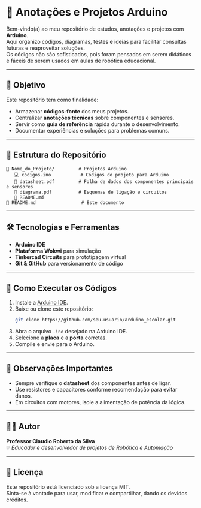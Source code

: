 # 📂 Anotações e Projetos Arduino

Bem-vindo(a) ao meu repositório de estudos, anotações e projetos com **Arduino**.  
Aqui organizo códigos, diagramas, testes e ideias para facilitar consultas futuras e reaproveitar soluções.<br>
Os códigos não são sofisticados, pois foram pensados em serem didáticos e fáceis de serem usados em aulas de 
robótica educacional.

---

## 📜 Objetivo
Este repositório tem como finalidade:
- Armazenar **códigos-fonte** dos meus projetos.
- Centralizar **anotações técnicas** sobre componentes e sensores.
- Servir como **guia de referência** rápida durante o desenvolvimento.
- Documentar experiências e soluções para problemas comuns.

---

## 📁 Estrutura do Repositório
```plaintext         
📂 Nome_do_Projeto/         # Projetos Arduino        
   💻 codigos.ino           # Códigos do projeto para Arduino
   📄 datasheet.pdf         # Folha de dados dos componentes principais e sensores
   🔋 diagrama.pdf          # Esquemas de ligação e circuitos
   📄 README.md
📄 README.md                 # Este documento
```

---

## 🛠 Tecnologias e Ferramentas
- **Arduino IDE**
- **Plataforma Wokwi** para simulação
- **Tinkercad Circuits** para prototipagem virtual
- **Git & GitHub** para versionamento de código

---

## 🚀 Como Executar os Códigos
1. Instale a [Arduino IDE](https://www.arduino.cc/en/software).
2. Baixe ou clone este repositório:
   ```bash
   git clone https://github.com/seu-usuario/arduino_escolar.git
   ```
3. Abra o arquivo `.ino` desejado na Arduino IDE.
4. Selecione a **placa** e a **porta** corretas.
5. Compile e envie para o Arduino.

---

## 📌 Observações Importantes
- Sempre verifique o **datasheet** dos componentes antes de ligar.
- Use resistores e capacitores conforme recomendação para evitar danos.
- Em circuitos com motores, isole a alimentação de potência da lógica.

---

## 🧑‍💻 Autor
**Professor Claudio Roberto da Silva**  
💡 *Educador e desenvolvedor de projetos de Robótica e Automação*  

---

## 📄 Licença
Este repositório está licenciado sob a licença MIT.  
Sinta-se à vontade para usar, modificar e compartilhar, dando os devidos créditos.
